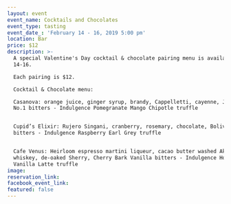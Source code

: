 ```yaml
---
layout: event
event_name: Cocktails and Chocolates
event_type: tasting
event_date_: 'February 14 - 16, 2019 5:00 pm'
location: Bar
price: $12
description: >-
  A special Valentine's Day cocktail & chocolate pairing menu is available Feb
  14-16.

  Each pairing is $12.

  Cocktail & Chocolate menu:

  Casanova: orange juice, ginger syrup, brandy, Cappelletti, cayenne, Jamaican
  No.1 bitters - Indulgence Pomegranate Mango Chipotle truffle


  Cupid’s Elixir: Rujero Singani, cranberry, rosemary, chocolate, Bolivar
  bitters - Indulgence Raspberry Earl Grey truffle 


  Cafe Venus: Heirloom espresso martini liqueur, cacao butter washed Akashi
  whiskey, de-oaked Sherry, Cherry Bark Vanilla bitters - Indulgence Honey
  Vanilla Latte truffle
image:
reservation_link:
facebook_event_link:
featured: false
---
```


